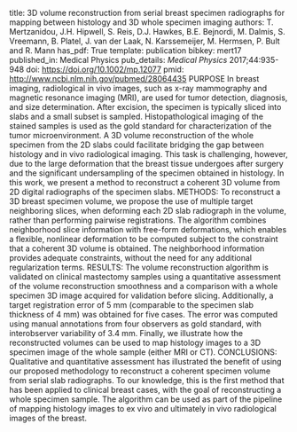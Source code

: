 title: 3D volume reconstruction from serial breast specimen radiographs for mapping between histology and 3D whole specimen imaging
authors: T. Mertzanidou, J.H. Hipwell, S. Reis, D.J. Hawkes, B.E. Bejnordi, M. Dalmis, S. Vreemann, B. Platel, J. van der Laak, N. Karssemeijer, M. Hermsen, P. Bult and R. Mann
has_pdf: True
template: publication
bibkey: mert17
published_in: Medical Physics
pub_details: <i>Medical Physics</i> 2017;44:935-948
doi: https://doi.org/10.1002/mp.12077
pmid: http://www.ncbi.nlm.nih.gov/pubmed/28064435
PURPOSE In breast imaging, radiological in vivo images, such as x-ray mammography and magnetic resonance imaging (MRI), are used for tumor detection, diagnosis, and size determination. After excision, the specimen is typically sliced into slabs and a small subset is sampled. Histopathological imaging of the stained samples is used as the gold standard for characterization of the tumor microenvironment. A 3D volume reconstruction of the whole specimen from the 2D slabs could facilitate bridging the gap between histology and in vivo radiological imaging. This task is challenging, however, due to the large deformation that the breast tissue undergoes after surgery and the significant undersampling of the specimen obtained in histology. In this work, we present a method to reconstruct a coherent 3D volume from 2D digital radiographs of the specimen slabs.  METHODS: To reconstruct a 3D breast specimen volume, we propose the use of multiple target neighboring slices, when deforming each 2D slab radiograph in the volume, rather than performing pairwise registrations. The algorithm combines neighborhood slice information with free-form deformations, which enables a flexible, nonlinear deformation to be computed subject to the constraint that a coherent 3D volume is obtained. The neighborhood information provides adequate constraints, without the need for any additional regularization terms.  RESULTS: The volume reconstruction algorithm is validated on clinical mastectomy samples using a quantitative assessment of the volume reconstruction smoothness and a comparison with a whole specimen 3D image acquired for validation before slicing. Additionally, a target registration error of 5 mm (comparable to the specimen slab thickness of 4 mm) was obtained for five cases. The error was computed using manual annotations from four observers as gold standard, with interobserver variability of 3.4 mm. Finally, we illustrate how the reconstructed volumes can be used to map histology images to a 3D specimen image of the whole sample (either MRI or CT).  CONCLUSIONS: Qualitative and quantitative assessment has illustrated the benefit of using our proposed methodology to reconstruct a coherent specimen volume from serial slab radiographs. To our knowledge, this is the first method that has been applied to clinical breast cases, with the goal of reconstructing a whole specimen sample. The algorithm can be used as part of the pipeline of mapping histology images to ex vivo and ultimately in vivo radiological images of the breast.

